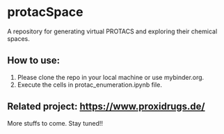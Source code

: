 # protacSpace
A repository for generating virtual PROTACS and exploring their chemical spaces.

## How to use:
1. Please clone the repo in your local machine or use mybinder.org.
2. Execute the cells in protac_enumeration.ipynb file.

## Related project: https://www.proxidrugs.de/

More stuffs to come. Stay tuned!!


